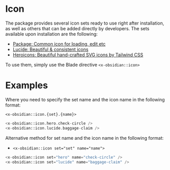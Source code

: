 # Icon

The package provides several icon sets ready to use right after installation, as well as others that can be added directly by developers. The sets available upon installation are the following:

* [Package: Common icon for loading, edit etc](https://github.com/emkcloud/obsidian-ui)
* [Lucide: Beautiful & consistent icons](https://lucide.dev/)
* [Heroicons: Beautiful hand-crafted SVG icons by Tailwind CSS](https://heroicons.com/)

To use them, simply use the Blade directive `<x-obsidian::icon>`

# Examples

Where you need to specify the set name and the icon name in the following format:

`<x-obsidian::icon.{set}.{name}>`

```php
<x-obsidian::icon.hero.check-circle /> 
<x-obsidian::icon.lucide.baggage-claim />
```
Alternative method for set name and the icon name in the following format:

* `<x-obsidian::icon set="set" name="name">`

```php
<x-obsidian::icon set="hero" name="check-circle" /> 
<x-obsidian::icon set="lucide" name="baggage-claim" />
```
